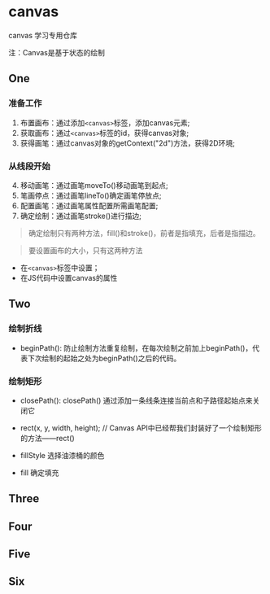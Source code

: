 # canvas
canvas 学习专用仓库

注：Canvas是基于状态的绘制

## One

### 准备工作

1. 布置画布：通过添加`<canvas>`标签，添加canvas元素;
2. 获取画布：通过`<canvas>`标签的id，获得canvas对象;
3. 获得画笔：通过canvas对象的getContext("2d")方法，获得2D环境;

### 从线段开始

4. 移动画笔：通过画笔moveTo()移动画笔到起点;
5. 笔画停点：通过画笔lineTo()确定画笔停放点;
6. 配置画笔：通过画笔属性配置所需画笔配置;
7. 确定绘制：通过画笔stroke()进行描边;

> 确定绘制只有两种方法，fill()和stroke()，前者是指填充，后者是指描边。

> 要设置画布的大小，只有这两种方法
  - 在`<canvas>`标签中设置；
  - 在JS代码中设置canvas的属性

## Two

### 绘制折线

- beginPath(): 防止绘制方法重复绘制，在每次绘制之前加上beginPath()，代表下次绘制的起始之处为beginPath()之后的代码。

### 绘制矩形

- closePath(): closePath() 通过添加一条线条连接当前点和子路径起始点来关闭它
- rect(x, y, width, height); // Canvas API中已经帮我们封装好了一个绘制矩形的方法——rect()

- fillStyle 选择油漆桶的颜色
- fill 确定填充

## Three

## Four

## Five

## Six